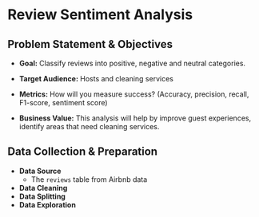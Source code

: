 # Review Sentiment Analysis

## Problem Statement & Objectives

* **Goal:** Classify reviews into positive, negative and neutral categories.

* **Target Audience:** Hosts and cleaning services
* **Metrics:** How will you measure success? (Accuracy, precision, recall, F1-score, sentiment score)
* **Business Value:** This analysis will help by improve guest experiences, identify areas that need cleaning services.

## Data Collection & Preparation

* **Data Source**
  * The `reviews` table from Airbnb data
* **Data Cleaning**
* **Data Splitting**
* **Data Exploration**
